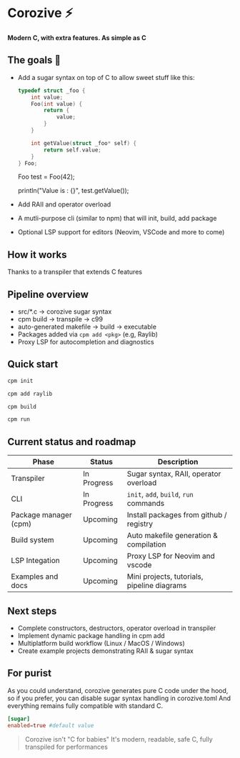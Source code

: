 # Corozive ⚡️
**Modern C, with extra features. As simple as C**

## The goals 🎯
- Add a sugar syntax on top of C to allow sweet stuff like this:
    ```c
    typedef struct _foo {
        int value;
        Foo(int value) {
            return {
                value;
            }
        }

        int getValue(struct _foo* self) {
            return self.value;
        }
    } Foo;
    ```

    Foo test = Foo(42);

    println("Value is : {}", test.getValue());

- Add RAII and operator overload

- A mutli-purpose cli (similar to npm) that will init, build, add package

- Optional LSP support for editors (Neovim, VSCode and more to come)

## How it works
Thanks to a transpiler that extends C features

## Pipeline overview
- src/*.c -> corozive sugar syntax
- cpm build -> transpile -> c99
- auto-generated makefile -> build -> executable
- Packages added via `cpm add <pkg>` (e.g, Raylib)
- Proxy LSP for autocompletion and diagnostics


## Quick start
```sh
cpm init

cpm add raylib

cpm build

cpm run
```

## Current status and roadmap
| Phase | Status | Description |
| ----- | ------ | ----------- |
| Transpiler | In Progress | Sugar syntax, RAII, operator overload |
| CLI | In Progress | `init`, `add`, `build`, `run` commands |
| Package manager (cpm) | Upcoming | Install packages from github / registry |
| Build system | Upcoming | Auto makefile generation & compilation |
| LSP Integation | Upcoming | Proxy LSP for Neovim and vscode |
| Examples and docs | Upcoming | Mini projects, tutorials, pipeline diagrams |

## Next steps
- Complete constructors, destructors, operator overload in transpiler
- Implement dynamic package handling in cpm add
- Multiplatform build workflow (Linux / MacOS / Windows)
- Create example projects demonstrating RAII & sugar syntax

## For purist
As you could understand, corozive generates pure C code under the hood, so if you prefer, you can disable sugar syntax handling in corozive.toml
And everything remains fully compatible with standard C.
```toml
[sugar]
enabled=true #default value
```
> Corozive isn't "C for babies"
> It's modern, readable, safe C, fully transpiled for performances

